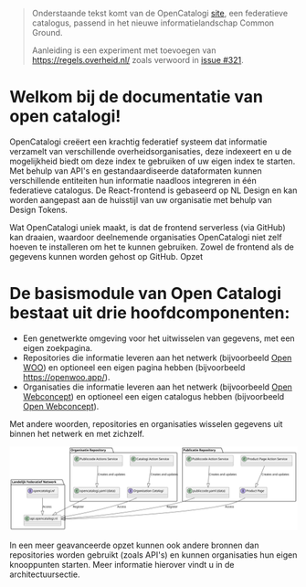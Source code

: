 > Onderstaande tekst komt van de OpenCatalogi [site](https://documentatie.opencatalogi.nl/), een federatieve catalogus, passend in het nieuwe informatielandschap Common Ground.
>
> Aanleiding is een experiment met toevoegen van https://regels.overheid.nl/ zoals verwoord in [issue #321](https://github.com/MinBZK/regels.overheid.nl/issues/321).

# Welkom bij de documentatie van open catalogi!

OpenCatalogi creëert een krachtig federatief systeem dat informatie verzamelt van verschillende overheidsorganisaties, deze indexeert en u de mogelijkheid biedt om deze index te gebruiken of uw eigen index te starten. Met behulp van API's en gestandaardiseerde dataformaten kunnen verschillende entiteiten hun informatie naadloos integreren in één federatieve catalogus. De React-frontend is gebaseerd op NL Design en kan worden aangepast aan de huisstijl van uw organisatie met behulp van Design Tokens.

Wat OpenCatalogi uniek maakt, is dat de frontend serverless (via GitHub) kan draaien, waardoor deelnemende organisaties OpenCatalogi niet zelf hoeven te installeren om het te kunnen gebruiken. Zowel de frontend als de gegevens kunnen worden gehost op GitHub.
Opzet

# De basismodule van Open Catalogi bestaat uit drie hoofdcomponenten:

- Een genetwerkte omgeving voor het uitwisselen van gegevens, met een eigen zoekpagina.
- Repositories die informatie leveren aan het netwerk (bijvoorbeeld [Open WOO](https://github.com/ConductionNL/woo-website-template)) en optioneel een eigen pagina hebben (bijvoorbeeld https://openwoo.app/).
- Organisaties die informatie leveren aan het netwerk (bijvoorbeeld [Open Webconcept](https://github.com/OpenWebconcept)) en optioneel een eigen catalogus hebben (bijvoorbeeld [Open Webconcept](https://openwebconcept.github.io/.github/)).

Met andere woorden, repositories en organisaties wisselen gegevens uit binnen het netwerk en met zichzelf.

![Architectuur](./Img/architectuur_basic.svg)

In een meer geavanceerde opzet kunnen ook andere bronnen dan repositories worden gebruikt (zoals API's) en kunnen organisaties hun eigen knooppunten starten. Meer informatie hierover vindt u in de architectuursectie.